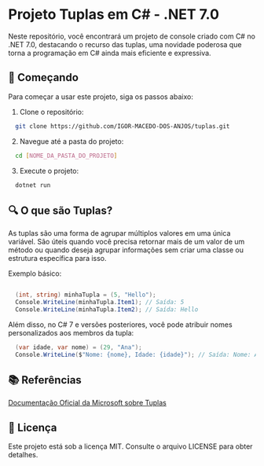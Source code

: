 # Projeto Tuplas em C# - .NET 7.0
Neste repositório, você encontrará um projeto de console criado com C# no .NET 7.0, destacando o recurso das tuplas, uma novidade poderosa que torna a programação em C# ainda  mais eficiente e expressiva.

## 🚀 Começando
Para começar a usar este projeto, siga os passos abaixo:

1. Clone o repositório:

```bash
  git clone https://github.com/IGOR-MACEDO-DOS-ANJOS/tuplas.git
``` 

2. Navegue até a pasta do projeto:

```bash
  cd [NOME_DA_PASTA_DO_PROJETO]
```

3. Execute o projeto:
```bash
  dotnet run
```

## 🔍 O que são Tuplas?
As tuplas são uma forma de agrupar múltiplos valores em uma única variável. São úteis quando você precisa retornar mais de um valor de um método ou quando deseja agrupar informações sem criar uma classe ou estrutura específica para isso.

Exemplo básico:

```C#

  (int, string) minhaTupla = (5, "Hello");
  Console.WriteLine(minhaTupla.Item1); // Saída: 5
  Console.WriteLine(minhaTupla.Item2); // Saída: Hello

```

Além disso, no C# 7 e versões posteriores, você pode atribuir nomes personalizados aos membros da tupla:

```C#
  (var idade, var nome) = (29, "Ana");
  Console.WriteLine($"Nome: {nome}, Idade: {idade}"); // Saída: Nome: Ana, Idade: 29
```

## 📚 Referências
[Documentação Oficial da Microsoft sobre Tuplas](https://learn.microsoft.com/pt-br/dotnet/csharp/language-reference/builtin-types/value-tuples)
## 📝 Licença
Este projeto está sob a licença MIT. Consulte o arquivo LICENSE para obter detalhes.
